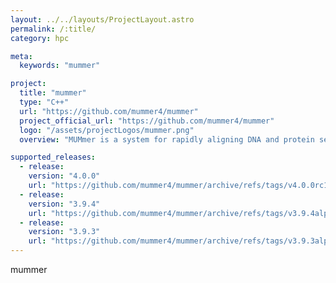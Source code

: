 ```yaml
---
layout: ../../layouts/ProjectLayout.astro
permalink: /:title/
category: hpc

meta:
  keywords: "mummer"

project:
  title: "mummer"
  type: "C++"
  url: "https://github.com/mummer4/mummer"
  project_official_url: "https://github.com/mummer4/mummer"
  logo: "/assets/projectLogos/mummer.png"
  overview: "MUMmer is a system for rapidly aligning DNA and protein sequences. The nucmer aligner in the current version (release 4.x) can align two mammalian genomes in about 3 hours on a typical 32+ core workstation with 64+Gb RAM; smaller genomes such as bacteria or small eukaryotes are aligned in seconds or minutes. "

supported_releases:
  - release:
    version: "4.0.0"
    url: "https://github.com/mummer4/mummer/archive/refs/tags/v4.0.0rc1.tar.gz"
  - release:
    version: "3.9.4"
    url: "https://github.com/mummer4/mummer/archive/refs/tags/v3.9.4alpha.tar.gz"
  - release:
    version: "3.9.3"
    url: "https://github.com/mummer4/mummer/archive/refs/tags/v3.9.3alpha.tar.gz"
---
```


<p>mummer</p>
